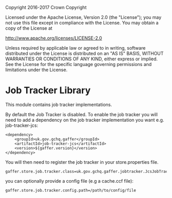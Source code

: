 Copyright 2016-2017 Crown Copyright

Licensed under the Apache License, Version 2.0 (the "License");
you may not use this file except in compliance with the License.
You may obtain a copy of the License at

  http://www.apache.org/licenses/LICENSE-2.0

Unless required by applicable law or agreed to in writing, software
distributed under the License is distributed on an "AS IS" BASIS,
WITHOUT WARRANTIES OR CONDITIONS OF ANY KIND, either express or implied.
See the License for the specific language governing permissions and
limitations under the License.


Job Tracker Library
===================
This module contains job tracker implementations.

By default the Job Tracker is disabled. To enable the job tracker you will need to add a dependency on the
job tracker implementation you want e.g. job-tracker-jcs:

```
<dependency>
    <groupId>uk.gov.gchq.gaffer</groupId>
    <artifactId>job-tracker-jcs</artifactId>
    <version>${gaffer.version}</version>
</dependency>
```

You will then need to register the job tracker in your store.properties file.
```
gaffer.store.job.tracker.class=uk.gov.gchq.gaffer.jobtracker.JcsJobTracker
```

you can optionally provide a config file (e.g a cache.ccf file):
```
gaffer.store.job.tracker.config.path=/path/to/config/file
```